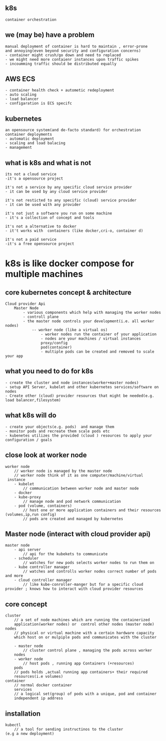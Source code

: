 ## k8s

    container orchestration

## we (may be) have a problem

    manual deployment of container is hard to maintain , error-prone 
    and annoying(even beyond security and configuration concerns)
    - container might crush/go down and need to replaced
    - we might need more contaienr instances upon traffic spikes
    - incoumming traffic should be distributed equally

## AWS ECS

    - container health check + autometic redeployment
    - auto scaling 
    - load balancer
    - configaration is ECS specifc

## kubernetes

    an opensource system(and de-facto standard) for orchestration container deployments
    - automatic deployment 
    - scaling and load balacing 
    - management

## what is k8s and what is not

    its not a cloud service 
    -it's a opensource project
    
    it's not a service by any specific cloud service provider 
    - it can be used by any cloud service provider
    
    it's not resticted to any specific (cloud) service provider 
    - it can be used with any provider
    
    it's not just a software you run on some machine 
    - it's a collection of concept and tools 
    
    it's not a alternative to docker
    - it't works with  containers (like docker,cri-o, container d)
    
    it's not a paid service 
    -it's a free opensource project

# k8s is like docker compose for multiple machines

## core kubernetes concept & architecture

    Cloud provider Api 
        Master Node
            - various components which help with managing the worker nodes 
            - controll plane 
            - the master node controls your development(i.e. all worker nodes)
                -- worker node (like a virtual os)
                    - worker nodes run the container of your application
                    - nodes are your machines / virtual instances
                    proxy/config
                    pod(container)
                    - multiple pods can be created and removed to scale your app

## what you need to do for k8s

    - create the cluster and node instances(worker+master nodes)
    - setup API Server, kubelet and other kubernetes services/software on nodes 
    - Create other (cloud) provider resources that might be needed(e.g. load balancer,filesystem)

## what k8s will do

    - create your objects(e.g. pods)  and manage them 
    - monitor pods and recreate them scale pods etc
    - kubenetes utilizes the provided (cloud ) resources to apply your configuration / goals

## close look at worker node

    worker node
        // worker node is managed by the master node
        // worker node think of it as one computer/machine/virtual
     instance    
        - kubelet
            // communication between worker node and master node
        - docker
        - kube-proxy
            // manage node and pod network communication
        - pod (volume, containers)
            // host one or more application containers and their resources 
    (volumes,ip,run config)
            // pods are created and managed by kubernetes

## Master node (interact with cloud provider api)

    master node
        - api server
            // api for the kubekets to communicate
        - scheduler
            // watches for new pods selects worker nodes to run them on
        - kube controller manager
            // watches and controlls worker nodes correct number of pods 
    and more
        - cloud controller manager
            // like kube-conroller-manger but for a specific cloud 
    provider ; knows how to interact with cloud provider resources

## core concept

    cluster 
        // a set of node machines which are running the containerized 
        application(worker nodes) or  control other nodes (master node)
    nodes 
        // physical or virtual machine with a certain hardware capacity 
        which host on or mulpiple pods and communicates with the cluster
    
        - master node
            // cluster control plane , managing the pods across worker 
        nodes
        - worker node
            // host pods , running app Containers (+resources)
        pods
        // pods holds ,actual running app containers+ their required 
        resources(i.e volumes)
    container 
        // normal docker container
        services 
        // a logical set(group) of pods with a unique, pod and container 
        independent ip address        

## installation

    kubectl 
        // a tool for sending instructinos to the cluster 
    (e.g a new deployment)
